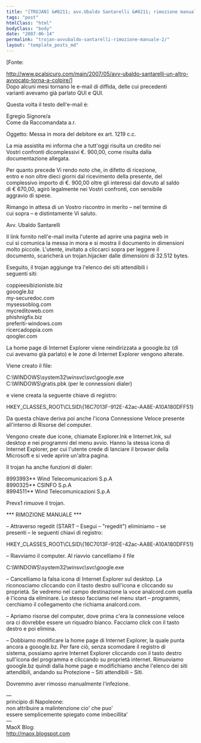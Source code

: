 ```yaml
---
title: "[TROJAN] &#8211; avv.Ubaldo Santarelli &#8211; rimozione manuale 2"
tags: "post"
htmlClass: "html"
bodyClass: "body"
date: "2007-06-14"
permalink: "trojan-avvubaldo-santarelli-rimozione-manuale-2/"
layout: "template_posts_md"
---
```

<p>[Fonte:</p>
<p><a href="http://www.pcalsicuro.com/main/2007/05/avv-ubaldo-santarelli-un-altro-avvocato-torna-a-colpire/">http://www.pcalsicuro.com/main/2007/05/avv-ubaldo-santarelli-un-altro-avvocato-torna-a-colpire/</a>]<br />Dopo alcuni mesi tornano le e-mail di diffida, delle cui precedenti <br />varianti avevamo gi&#224; parlato QUI e QUI.</p>
<p>Questa volta il testo dell&#39;e-mail &#232;:</p>
<p>     Egregio Signore/a<br />     Come da Raccomandata a.r.</p>
<p>     Oggetto: Messa in mora del debitore ex art. 1219 c.c.</p>
<p>     La mia assistita mi informa che a tutt&#39;oggi risulta un credito nei <br />Vostri confronti dicomplessivi €. 900,00, come risulta dalla <br />documentazione allegata.</p>
<p>     Per quanto precede Vi rendo noto che, in difetto di ricezione, <br />entro e non oltre dieci giorni dal ricevimento della presente, del <br />complessivo importo di €. 900,00 oltre gli interessi dal dovuto al saldo <br />di € 670,00, agir&#242; legalmente nei Vostri confronti, con sensibile <br />aggravio di spese.</p>
<p>     Rimango in attesa di un Vostro riscontro in merito – nel termine di <br />cui sopra – e distintamente Vi saluto.</p>
<p>     Avv. Ubaldo Santarelli</p>
<p>Il link fornito nell&#39;e-mail invita l&#39;utente ad aprire una pagina web in <br />cui si comunica la messa in mora e si mostra il documento in dimensioni <br />molto piccole. L&#39;utente, invitato a cliccarci sopra per leggere il <br />documento, scaricher&#224; un trojan.hijacker dalle dimensioni di 32.512 bytes.</p>
<p>Eseguito, il trojan aggiunge tra l&#39;elenco dei siti attendibili i <br />seguenti siti:</p>
<p>     coppieesibizioniste.biz<br />     gooogle.bz<br />     my-securedoc.com<br />     mysessoblog.com<br />     mycreditoweb.com<br />     phishnigfix.biz<br />     preferiti-windows.com<br />     ricercadoppia.com<br />     qoogler.com</p>
<p>La home page di Internet Explorer viene reindirizzata a gooogle.bz (di <br />cui avevamo gi&#224; parlato) e le zone di Internet Explorer vengono alterate.</p>
<p>Viene creato il file:</p>
<p>     C:\WINDOWS\system32\winsvc\svc\google.exe<br />     C:\WINDOWS\gratis.pbk (per le connessioni dialer)</p>
<p>e viene creata la seguente chiave di registro:</p>
<p>     HKEY_CLASSES_ROOT\CLSID\{16C7013F-912E-42ac-AA8E-A10A180DFF51}</p>
<p>Da questa chiave deriva poi anche l&#39;icona Connessione Veloce presente <br />all&#39;interno di Risorse del computer.</p>
<p>Vengono create due icone, chiamate Explorer.lnk e Internet.lnk, sul <br />desktop e nei programmi del menu avvio. Hanno la stessa icona di <br />Internet Explorer, per cui l&#39;utente crede di lanciare il browser della <br />Microsoft e si vede aprire un&#39;altra pagina.</p>
<p>Il trojan ha anche funzioni di dialer:</p>
<p>     8993993** Wind Telecomunicazioni S.p.A<br />     8990325** CSINFO S.p.A<br />     8994511** Wind Telecomunicazioni S.p.A</p>
<p>Prevx1 rimuove il trojan.</p>
<p>*** RIMOZIONE MANUALE ***</p>
<p>&#8211; Attraverso regedit (START &#8211; Esegui &#8211; &quot;regedit&quot;) eliminiamo &#8211; se <br />presenti &#8211; le seguenti chiavi di registro:</p>
<p>     HKEY_CLASSES_ROOT\CLSID\{16C7013F-912E-42ac-AA8E-A10A180DFF51}</p>
<p>&#8211; Riavviamo il computer. Al riavvio cancelliamo il file</p>
<p>     C:\WINDOWS\system32\winsvc\svc\google.exe</p>
<p>&#8211; Cancelliamo la falsa icona di Internet Explorer sul desktop. La <br />riconosciamo cliccando con il tasto destro sull&#39;icona e cliccando su <br />propriet&#224;. Se vedremo nel campo destinazione la voce analcord.com quella <br />&#232; l&#39;icona da eliminare. Lo stesso facciamo nel menu start &#8211; programmi, <br />cerchiamo il collegamento che richiama analcord.com.</p>
<p>&#8211; Apriamo risorse del computer, dove prima c&#39;era la connessione veloce <br />ora ci dovrebbe essere un riquadro bianco. Facciamo click con il tasto <br />destro e poi elimina.</p>
<p>&#8211; Dobbiamo modificare la home page di Internet Explorer, la quale punta <br />ancora a gooogle.bz. Per fare ci&#242;, senza scomodare il registro di <br />sistema, possiamo aprire Internet Explorer cliccando con il tasto destro <br />sull&#39;icona del programma e cliccando su propriet&#224; internet. Rimuoviamo <br />gooogle.bz quindi dalla home page e modifichiamo anche l&#39;elenco dei siti <br />attendibili, andando su Protezione &#8211; Siti attendibili &#8211; Siti.</p>
<p>Dovremmo aver rimosso manualmente l&#39;infezione.</p>
<p>&#8212;<br />principio di Napoleone:<br />non attribuire a malintenzione cio&#39; che puo&#39;<br />essere semplicemente spiegato come imbecillita&#39;<br />&#8212;<br />MaoX Blog:<br /><a href="http://maox.blogspot.com">http://maox.blogspot.com</a></p>

